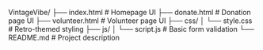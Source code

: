 VintageVibe/
├── index.html         # Homepage UI
├── donate.html        # Donation page UI
├── volunteer.html     # Volunteer page UI
├── css/
│   └── style.css      # Retro-themed styling
├── js/
│   └── script.js      # Basic form validation
└── README.md          # Project description
